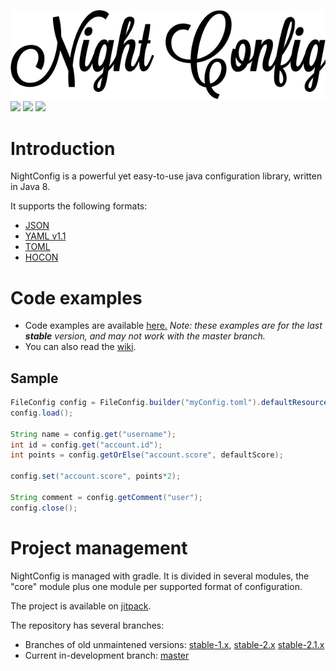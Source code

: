 ![Night Config](logo.png)
[![](https://jitpack.io/v/TheElectronWill/Night-Config.svg)](https://jitpack.io/#TheElectronWill/Night-Config)
[![](https://img.shields.io/badge/javadoc-core-blue.svg)](https://jitpack.io/com/github/TheElectronWill/Night-Config/core/3.1.0/javadoc/index.html)
![](https://img.shields.io/github/commits-since/TheElectronWill/Night-Config/v3.0.svg)

# Introduction
NightConfig is a powerful yet easy-to-use java configuration library, written in Java 8.

It supports the following formats:
- [JSON](http://www.json.org/)
- [YAML v1.1](http://yaml.org/)
- [TOML](https://github.com/toml-lang/toml)
- [HOCON](https://github.com/typesafehub/config/blob/master/HOCON.md)

# Code examples
- Code examples are available [here.](https://github.com/TheElectronWill/Night-Config/tree/master/examples/src/main/java)
*Note: these examples are for the last **stable** version, and may not work with the master branch.*
- You can also read the [wiki](https://github.com/TheElectronWill/Night-Config/wiki).

## Sample
```java
FileConfig config = FileConfig.builder("myConfig.toml").defaultResource("defaultConfig.toml").autosave().build();
config.load();

String name = config.get("username");
int id = config.get("account.id");
int points = config.getOrElse("account.score", defaultScore);

config.set("account.score", points*2);

String comment = config.getComment("user");
config.close();
```


# Project management
NightConfig is managed with gradle. It is divided in several modules, the "core" module plus one module per supported format of configuration.

The project is available on [jitpack](https://jitpack.io/#TheElectronWill/Night-Config).

The repository has several branches:
- Branches of old unmaintened versions:
[stable-1.x](https://github.com/TheElectronWill/Night-Config/tree/stable-1.x),
[stable-2.x](https://github.com/TheElectronWill/Night-Config/tree/stable-2.x)
[stable-2.1.x](https://github.com/TheElectronWill/Night-Config/tree/stable-2.1.x)
- Current in-development branch: [master](https://github.com/TheElectronWill/Night-Config/tree/master)
